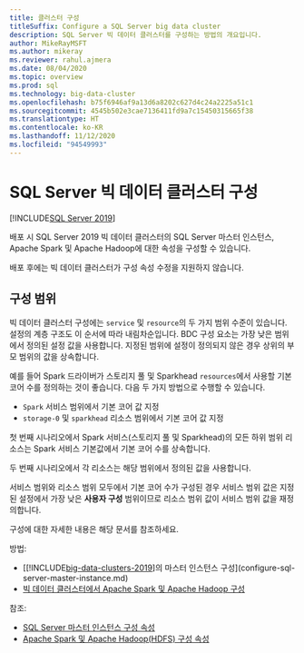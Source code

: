 ```yaml
---
title: 클러스터 구성
titleSuffix: Configure a SQL Server big data cluster
description: SQL Server 빅 데이터 클러스터를 구성하는 방법의 개요입니다.
author: MikeRayMSFT
ms.author: mikeray
ms.reviewer: rahul.ajmera
ms.date: 08/04/2020
ms.topic: overview
ms.prod: sql
ms.technology: big-data-cluster
ms.openlocfilehash: b75f6946af9a13d6a8202c627d4c24a2225a51c1
ms.sourcegitcommit: 4545b502e3cae7136411fd9a7c15450315665f38
ms.translationtype: HT
ms.contentlocale: ko-KR
ms.lasthandoff: 11/12/2020
ms.locfileid: "94549993"
---
```

# <a name="configure-a-sql-server-big-data-cluster"></a>SQL Server 빅 데이터 클러스터 구성

[!INCLUDE[SQL Server 2019](../includes/applies-to-version/sqlserver2019.md)]

배포 시 SQL Server 2019 빅 데이터 클러스터의 SQL Server 마스터 인스턴스, Apache Spark 및 Apache Hadoop에 대한 속성을 구성할 수 있습니다.

배포 후에는 빅 데이터 클러스터가 구성 속성 수정을 지원하지 않습니다.

## <a name="configuration-scopes"></a>구성 범위
빅 데이터 클러스터 구성에는 `service` 및 `resource`의 두 가지 범위 수준이 있습니다. 설정의 계층 구조도 이 순서에 따라 내림차순입니다. BDC 구성 요소는 가장 낮은 범위에서 정의된 설정 값을 사용합니다. 지정된 범위에 설정이 정의되지 않은 경우 상위의 부모 범위의 값을 상속합니다.

예를 들어 Spark 드라이버가 스토리지 풀 및 Sparkhead `resources`에서 사용할 기본 코어 수를 정의하는 것이 좋습니다. 다음 두 가지 방법으로 수행할 수 있습니다. 
- `Spark` 서비스 범위에서 기본 코어 값 지정  
- `storage-0` 및 `sparkhead` 리소스 범위에서 기본 코어 값 지정

첫 번째 시나리오에서 Spark 서비스(스토리지 풀 및 Sparkhead)의 모든 하위 범위 리소스는 Spark 서비스 기본값에서 기본 코어 수를 상속합니다.

두 번째 시나리오에서 각 리소스는 해당 범위에서 정의된 값을 사용합니다.

서비스 범위와 리소스 범위 모두에서 기본 코어 수가 구성된 경우 서비스 범위 값은 지정된 설정에서 가장 낮은 **사용자 구성** 범위이므로 리소스 범위 값이 서비스 범위 값을 재정의합니다.

구성에 대한 자세한 내용은 해당 문서를 참조하세요.

방법: 
- [[!INCLUDE[big-data-clusters-2019](../includes/ssbigdataclusters-ss-nover.md)]의 마스터 인스턴스 구성](configure-sql-server-master-instance.md)
- [빅 데이터 클러스터에서 Apache Spark 및 Apache Hadoop 구성](configure-spark-hdfs.md)

참조: 
- [SQL Server 마스터 인스턴스 구성 속성](reference-config-master-instance.md)
- [Apache Spark 및 Apache Hadoop(HDFS) 구성 속성](reference-config-spark-hadoop.md)
